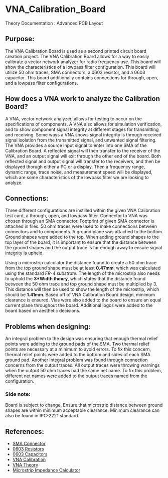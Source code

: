 # VNA_Calibration_Board

Theory Documentation : Advanced PCB Layout


## Purpose:

The VNA Calibration Board is used as a second printed circuit board creation project. 
The VNA Calibration Board allows for a way to easily calibrate a vector network analyzer for radio frequency use.
This board will show the characteristics of a lowpass filter configuration. 
This board will utilize 50 ohm traces, SMA connectors, a 0603 resistor, and a 0603 capacitor. 
This board additionally contains connections for through, open, and a lowpass filter configurations.


## How does a VNA work to analyze the Calibration Board?

A VNA, vector network analyzer, allows for testing to occur on the specifications of components. 
A VNA also allows for simulation verification, and to show component signal integrity at different stages for transmitting and receiving. 
Some ways a VNA shows signal integrity is through received signal isolation from the transmitted signal, and unwanted signal filtering. 
The VNA provides a source input signal to enter into one SMA of the Calibration Board. 
A reflected signal will then transfer to the receiver of the VNA, and an output signal will exit through the other end of the board. 
Both reflected signal and output signal will transfer to the receivers, and then be displayed thorugh either a PC or a display.
Then a frequency range, dynamic range, trace noise, and measurement speed will be displayed, which are some characteristics of the lowpass filter we are looking to analyze.

## Connections:

Three different configurations are instilled within the given VNA Calibration test card, a through, open, and lowpass filter. 
Connector to VNA was chosen through an SMA connector. 
Footprint of given SMA connector is attached in files.
50 ohm traces were used to make connections between connectors and to components.
A ground plane was attached to the bottom.
Ground shapes were added to the top. 
When adding ground shapes to the top layer of the board, it is important to ensure that the distance between the ground shapes and the output trace is far enough away to ensure signal integrity is upheld.

Using a microstrip calculator the distance found to create a 50 ohm trace from the top ground shape must be at least **0.47mm**, which was calculated using the standard _FR-4 substrate_.
The length of the microstrip also needs to uphold the **3*Width theory**, which states that the distance found between the 50 ohm trace and top ground shape must be multiplied by 3.
This distance will then be used to show the length of the microstrip, which should be **1.41mm**.
Based off of VNA Calibration Board design, minimum clearance is ensured.
Vias were also added to the board to ensure an equal current plane throughout the board.
Additional logos were added to the board based on aesthetic decisions. 

## Problems when designing: 

An integral problem to the design was ensuring that enough thermal relief points were adding to the ground pads of the SMA.
Two thermal relief points are necessary at a minimum to avoid errors. 
To fix this concern, thermal relief points were added to the bottom and sides of each SMA ground pad. 
Another integral problem was found through connection concerns from the output traces. 
All output traces were throwing warnings when the output 50 ohm traces had the same net name.
To fix this problem, different net names were added to the output traces named from the configuration.

### Side note:

Board is subject to change. 
Ensure that microstrip distance between ground shapes are within minimum acceptable clearance.
Minimum clearance can also be found in IPC-2221 standard.


## References:

- [SMA Connector](https://www.digikey.com/en/products/detail/amphenol-rf/132255-11/4948012?utm_adgroup=Connectors%20and%20Interconnects&utm_source=google&utm_medium=cpc&utm_campaign=Shopping_Supplier_Amphenol%20RF_0115_Co-op&utm_term=&utm_content=Connectors%20and%20Interconnects&gclid=Cj0KCQjw8e-gBhD0ARIsAJiDsaUrfOlJ-fbGHJ9TSMtNrpHwP0aa9LQ3nOot902IX43sAEF8okGkE1EaAjHVEALw_wcB)
- [0603 Resistors](https://www.digikey.com/en/products/detail/vishay-dale/CRCW0603249RFKEBC/7928698?utm_adgroup=Resistors&utm_source=google&utm_medium=cpc&utm_campaign=Shopping_Supplier_Vishay&utm_term=&utm_content=Resistors&gclid=Cj0KCQjw8e-gBhD0ARIsAJiDsaVE2eXfdvGD4j4WN10YVxKx1yiL2tfwIAedk80d4FrehSMFS40kiNoaAhX7EALw_wcB)
- [0603 Capacitors](https://www.digikey.com/en/products/detail/samsung-electro-mechanics/CL10B104KA8NNNC/3886664)
- [VNA Calibration](http://rfic.eecs.berkeley.edu/142/labs/resources/Calibration.pdf)
- [VNA Theory](https://download.tek.com/document/70W_60918_0_Tek_VNA_PR.pdf)
- [Microstrip Impedance Calculator](https://www.allaboutcircuits.com/tools/microstrip-impedance-calculator/)
